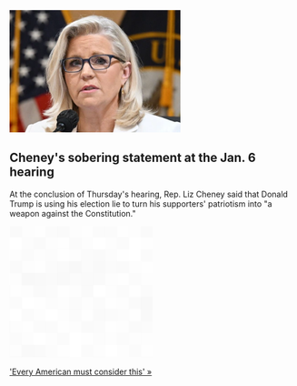 
![Cheney's sobering statement at the Jan. 6 hearing](./20220722055848.png)
## Cheney's sobering statement at the Jan. 6 hearing

At the conclusion of Thursday's hearing, Rep. Liz Cheney said that Donald Trump is using his election lie to turn his supporters' patriotism into "a weapon against the Constitution."

![pic](../square_bg.png)

['Every American must consider this' »](https://www.yahoo.com/news/liz-cheney-says-trump-is-preying-on-his-supporters-by-pushing-election-lie-034609523.html)
